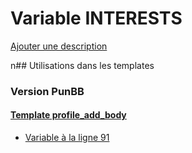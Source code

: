 # Variable INTERESTS
[Ajouter une description](https://fa-tvars.appspot.com/INTERESTS)

n## Utilisations dans les templates

### Version PunBB

#### [Template profile_add_body](punbb/profile_add_body.md)
* [Variable à la ligne 91](../punbb/profile_add_body.tpl#L91)